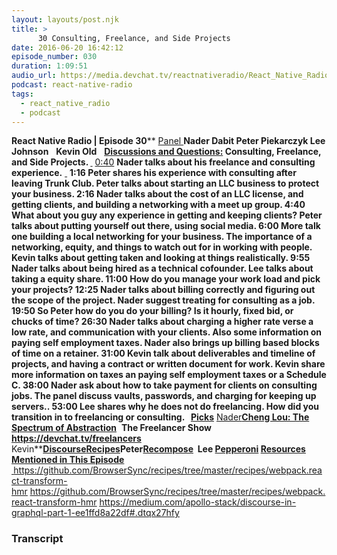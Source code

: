 ```yaml
---
layout: layouts/post.njk
title: >
      30 Consulting, Freelance, and Side Projects
date: 2016-06-20 16:42:12
episode_number: 030
duration: 1:09:51
audio_url: https://media.devchat.tv/reactnativeradio/React_Native_Radio_Episode_30.mp3
podcast: react-native-radio
tags: 
  - react_native_radio
  - podcast
---
```


 **React Native Radio | Episode 30**** <u>Panel </u> **Nader Dabit Peter Piekarczyk Lee Johnson** &nbsp; **Kevin Old** &nbsp; ****<u>Discussions and Questions:</u> Consulting, Freelance, and Side Projects.**  **<u> </u>**** <u>0:40</u> **Nader talks about his freelance and consulting experience.** <u> </u> ****1:16** Peter shares his experience with consulting after leaving Trunk Club. Peter talks about starting an LLC business to protect your business. **2:16** Nader talks about the cost of an LLC license, and getting clients, and building a networking with a meet up group. **4:40** What about you guy any experience in getting and keeping clients? Peter talks about putting yourself out there, using social media. **6:00** More talk one building a local networking for your business. The importance of a networking, equity, and things to watch out for in working with people. Kevin talks about getting taken and looking at things realistically. **9:55** Nader talks about being hired as a technical cofounder. Lee talks about taking a equity share. **11:00** How do you manage your work load and pick your projects? **12:25** Nader talks about billing correctly and figuring out the scope of the project. Nader suggest treating for consulting as a job. **19:50** So Peter how do you do your billing? Is it hourly, fixed bid, or chucks of time? **26:30** Nader talks about charging a higher rate verse a low rate, and communication with your clients. Also some information on paying self employment taxes. Nader also brings up billing based blocks of time on a retainer. **31:00** Kevin talk about deliverables and timeline of projects, and having a contract or written document for work. Kevin share more information on taxes an paying self employment taxes or a Schedule C. **38:00** Nader ask about how to take payment for clients on consulting jobs. The panel discuss vaults, passwords, and charging for keeping up servers.. **53:00** Lee shares why he does not do freelancing. How did you transition in to freelancing or consulting. &nbsp; **<u>Picks</u>**** <u>Nader</u>**[**Cheng Lou: The Spectrum of Abstraction**](https://www.youtube.com/watch?v=mVVNJKv9esE)**&nbsp; ****The Freelancer Show**  **https://devchat.tv/freelancers**** Kevin**[**Discourse**](https://medium.com/apollo-stack/discourse-in-graphql-part-1-ee1ffd8a22df#.dtqx27hfy)[**Recipes**](https://github.com/BrowserSync/recipes/tree/master/recipes/webpack.react-transform-hmr)**Peter**[**Recompose**](https://github.com/acdlite/recompose)**&nbsp; ****Lee** [**Pepperoni**](http://getpepperoni.com) **<u>Resources Mentioned in This Episode</u>**** <u> </u>**<u><a href="https://github.com/BrowserSync/recipes/tree/master/recipes/webpack.react-transform-hmr">https://github.com/BrowserSync/recipes/tree/master/recipes/webpack.react-transform-hmr</a></u>&nbsp;[<u>https://github.com/BrowserSync/recipes/tree/master/recipes/webpack.react-transform-hmr</u>](https://github.com/BrowserSync/recipes/tree/master/recipes/webpack.react-transform-hmr)&nbsp;<u><a href="https://medium.com/apollo-stack/discourse-in-graphql-part-1-ee1ffd8a22df%23.dtqx27hfy">https://medium.com/apollo-stack/discourse-in-graphql-part-1-ee1ffd8a22df#.dtqx27hfy</a></u>

### Transcript


